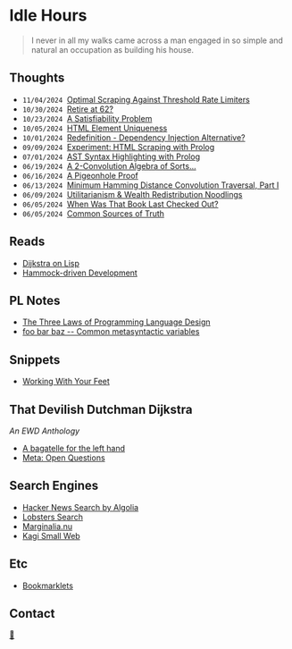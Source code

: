 # Idle Hours

>I never in all my walks came across a man engaged in so simple and natural an occupation as building his house.

## Thoughts

- <code>11/04/2024</code>&nbsp;&nbsp;[Optimal Scraping Against Threshold Rate Limiters](./entries/threshold_limiter.html)
- <code>10/30/2024</code>&nbsp;&nbsp;[Retire at 62?](./entries/retire_62.html)
- <code>10/23/2024</code>&nbsp;&nbsp;[A Satisfiability Problem](./entries/unsatisfiable_people.html)
- <code>10/05/2024</code>&nbsp;&nbsp;[HTML Element Uniqueness](./entries/html_uniqueness.html)
- <code>10/01/2024</code>&nbsp;&nbsp;[Redefinition - Dependency Injection Alternative?](./entries/di_alternative.html)
- <code>09/09/2024</code>&nbsp;&nbsp;[Experiment: HTML Scraping with Prolog](./entries/prolog_html.html)
- <code>07/01/2024</code>&nbsp;&nbsp;[AST Syntax Highlighting with Prolog](./entries/prolog_ast_highlighter.html)
- <code>06/19/2024</code>&nbsp;&nbsp;[A 2-Convolution Algebra of Sorts...](./entries/conv_algebra.html)
- <code>06/16/2024</code>&nbsp;&nbsp;[A Pigeonhole Proof](./entries/pigeonhole.html)
- <code>06/13/2024</code>&nbsp;&nbsp;[Minimum Hamming Distance Convolution Traversal, Part I](./entries/regex_gen.html)
- <code>06/09/2024</code>&nbsp;&nbsp;[Utilitarianism & Wealth Redistribution Noodlings](./entries/redistribution.html)
- <code>06/05/2024</code>&nbsp;&nbsp;[When Was That Book Last Checked Out?](./entries/random_book.html)
- <code>06/05/2024</code>&nbsp;&nbsp;[Common Sources of Truth](./entries/common_truths.html)

## Reads

- [Dijkstra on Lisp](https://kazimirmajorinc.com/Documents/Edsger-W-Dijkstra-on-Lisp/index.html)
- [Hammock-driven Development](https://github.com/matthiasn/talk-transcripts/blob/master/Hickey_Rich/HammockDrivenDev.md)

## PL Notes

- [The Three Laws of Programming Language Design](https://joearms.github.io/published/2013-05-31-a-week-with-elixir.html#:~:text=The%20Three%20Laws%20of%20Programming%20Language%20Design)
- [foo bar baz -- Common metasyntactic variables](http://www.catb.org/jargon/html/M/metasyntactic-variable.html)

## Snippets

- [Working With Your Feet](./entries/work_with_feet.html)

## That Devilish Dutchman Dijkstra

_An EWD Anthology_

- [A bagatelle for the left hand](https://www.cs.utexas.edu/~EWD/ewd08xx/EWD800.PDF)
- [Meta: Open Questions](./entries/dijkstra_questions.html)

## Search Engines

- [Hacker News Search by Algolia](https://hn.algolia.com/)
- [Lobsters Search](https://lobste.rs/search)
- [Marginalia.nu](https://search.marginalia.nu/)
- [Kagi Small Web](https://kagi.com/smallweb)

## Etc

- [Bookmarklets](https://gist.github.com/search?q=user%3Acapricorn+%23bookmarklet)

## Contact

[📧](mailto:collinplmr+hello@gmail.com)